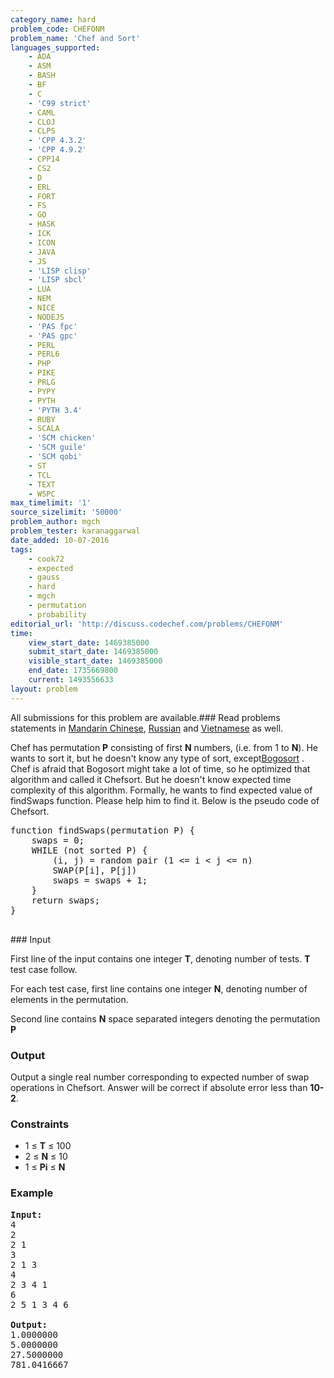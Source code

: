 ```yaml
---
category_name: hard
problem_code: CHEFONM
problem_name: 'Chef and Sort'
languages_supported:
    - ADA
    - ASM
    - BASH
    - BF
    - C
    - 'C99 strict'
    - CAML
    - CLOJ
    - CLPS
    - 'CPP 4.3.2'
    - 'CPP 4.9.2'
    - CPP14
    - CS2
    - D
    - ERL
    - FORT
    - FS
    - GO
    - HASK
    - ICK
    - ICON
    - JAVA
    - JS
    - 'LISP clisp'
    - 'LISP sbcl'
    - LUA
    - NEM
    - NICE
    - NODEJS
    - 'PAS fpc'
    - 'PAS gpc'
    - PERL
    - PERL6
    - PHP
    - PIKE
    - PRLG
    - PYPY
    - PYTH
    - 'PYTH 3.4'
    - RUBY
    - SCALA
    - 'SCM chicken'
    - 'SCM guile'
    - 'SCM qobi'
    - ST
    - TCL
    - TEXT
    - WSPC
max_timelimit: '1'
source_sizelimit: '50000'
problem_author: mgch
problem_tester: karanaggarwal
date_added: 10-07-2016
tags:
    - cook72
    - expected
    - gauss
    - hard
    - mgch
    - permutation
    - probability
editorial_url: 'http://discuss.codechef.com/problems/CHEFONM'
time:
    view_start_date: 1469385000
    submit_start_date: 1469385000
    visible_start_date: 1469385000
    end_date: 1735669800
    current: 1493556633
layout: problem
---
```

All submissions for this problem are available.###  Read problems statements in [Mandarin Chinese](http://www.codechef.com/download/translated/COOK72/mandarin/CHEFONM.pdf), [Russian](http://www.codechef.com/download/translated/COOK72/russian/CHEFONM.pdf) and [Vietnamese](http://www.codechef.com/download/translated/COOK72/vietnamese/CHEFONM.pdf) as well.

Chef has permutation **P** consisting of first **N** numbers, (i.e. from 1 to **N**). He wants to sort it, but he doesn't know any type of sort, except[Bogosort](https://en.wikipedia.org/wiki/Bogosort) . Chef is afraid that Bogosort might take a lot of time, so he optimized that algorithm and called it Chefsort. But he doesn't know expected time complexity of this algorithm. Formally, he wants to find expected value of findSwaps function. Please help him to find it. Below is the pseudo code of Chefsort.


<pre>
function findSwaps(permutation P) {
	swaps = 0;
	WHILE (not sorted P) {
		(i, j) = random pair (1 <= i < j <= n)
		SWAP(P[i], P[j])
		swaps = swaps + 1;
	}
	return swaps;
}

</pre>### Input

First line of the input contains one integer **T**, denoting number of tests. **T** test case follow.

For each test case, first line contains one integer **N**, denoting number of elements in the permutation.

Second line contains **N** space separated integers denoting the permutation **P**

### Output

Output a single real number corresponding to expected number of swap operations in Chefsort. Answer will be correct if absolute error less than **10-2**.

### Constraints

- 1 ≤ **T** ≤ 100
- 2 ≤ **N** ≤ 10
- 1 ≤ **Pi** ≤ **N**

### Example

<pre><b>Input:</b>
4
2
2 1
3
2 1 3
4
2 3 4 1
6
2 5 1 3 4 6

<b>Output:</b>
1.0000000
5.0000000
27.5000000
781.0416667
</pre>